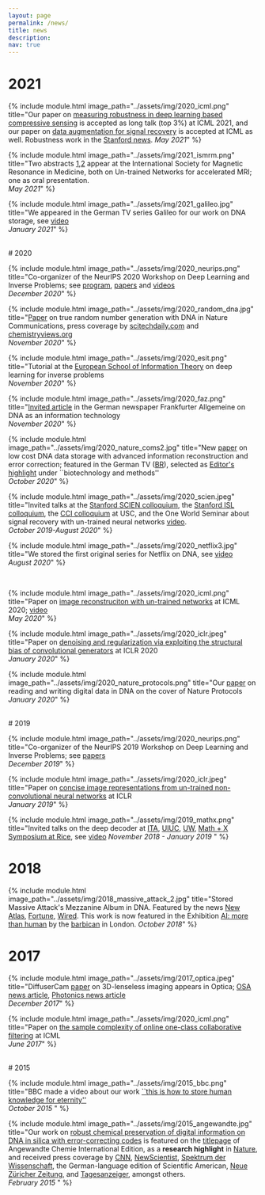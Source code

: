 ```yaml
---
layout: page
permalink: /news/
title: news
description:
nav: true
---
```



# 2021

{% include module.html image_path="../assets/img/2020_icml.png" title="Our paper on [measuring robustness in deep learning based compressive sensing](https://arxiv.org/abs/2102.06103) is accepted as long talk (top 3\%) at ICML 2021, and our paper on [data augmentation for signal recovery]() is accepted at ICML as well. Robustness work in the [Stanford news](https://hai.stanford.edu/news/can-ai-create-faster-more-reliable-mri-scans). 
*May 2021*" %}


{% include module.html image_path="../assets/img/2021_ismrm.png" title="Two abstracts [1](https://index.mirasmart.com/ISMRM2021/PDFfiles/0271.html),[2](https://index.mirasmart.com/ISMRM2021/PDFfiles/1964.html) appear at the International Society for Magnetic Resonance in Medicine, both on Un-trained Networks for accelerated MRI; one as oral presentation.   
*May 2021*" %}

{% include module.html image_path="../assets/img/2021_galileo.jpg" title="We appeared in the German TV series Galileo for our work on DNA storage, see [video](https://www.youtube.com/watch?v=wdqpvFRwt0I)  
*January 2021*" %}  

<br/> 
# 2020

{% include module.html image_path="../assets/img/2020_neurips.png" title="Co-organizer of the NeurIPS 2020 Workshop on Deep Learning and Inverse Problems; see [program](https://deep-inverse.org/), [papers](https://openreview.net/group?id=NeurIPS.cc/2020/Workshop/Deep_Inverse) and [videos](https://slideslive.com/38938080/deep-learning-and-inverse-problems)  
*December 2020*" %}

{% include module.html image_path="../assets/img/2020_random_dna.jpg" title="[Paper](https://www.nature.com/articles/s41467-020-19757-y) on true random number generation with DNA in Nature Communications, press coverage by 
[scitechdaily.com](https://scitechdaily.com/biochemical-random-number-scientists-have-generated-a-huge-true-random-number-using-dna-synthesis/) 
and 
[chemistryviews.org](https://www.chemistryviews.org/details/ezine/11280084/Generating_True_Random_Numbers_Using_DNA_Synthesis.html)  
*November 2020*" %}

{% include module.html image_path="../assets/img/2020_esit.png" title="Tutorial at the [European School of Information Theory](https://www.inue.uni-stuttgart.de/esit2020/) on deep learning for inverse problems  
*November 2020*" %}

{% include module.html image_path="../assets/img/2020_faz.png" title="[Invited article](https://www.faz.net/aktuell/wirtschaft/digitec/speichern-wir-unsere-daten-bald-auf-dna-17053725.html) in the German newspaper Frankfurter Allgemeine on DNA as an information technology  
*November 2020*" %}


{% include module.html image_path="../assets/img/2020_nature_coms2.jpg" title="New [paper](https://www.nature.com/articles/s41467-020-19148-3) on low cost DNA data storage with advanced information reconstruction and error correction; featured in the German TV ([BR](https://www.br.de/mediathek/video/speichermedien-der-zukunft-dna-als-gigantischer-datenspeicher-av:5ff8312f02714f0013f84c71)), selected as [Editor's highlight](https://www.nature.com/collections/idhhgedgig) under ``biotechnology and methods''  
*October 2020*" %}

{% include module.html image_path="../assets/img/2020_scien.jpeg" 
title="Invited talks at the [Stanford SCIEN colloquium](https://talks.stanford.edu/name-of-the-speaker-talk-title/), 
the [Stanford ISL colloquium](https://isl.stanford.edu/colloquium.html), 
the [CCI colloquium](https://cci.usc.edu/index.php/2020/03/02/image-recovery-and-recognition-via-exploiting-the-structural-bias-of-neural-networks/) at USC, and the One World Seminar about signal recovery with un-trained neural networks [video](https://www.youtube.com/watch?v=AvJgmbeupGY&t=506s).  
*October 2019-August 2020*" %}

{% include module.html image_path="../assets/img/2020_netflix3.jpg" title="We stored the first original series for Netflix on DNA, see [video](https://www.youtube.com/watch?v=DMYgjOHgHxc)  
*August 2020*" %}

<br>

{% include module.html image_path="../assets/img/2020_icml.png" title="Paper on [image reconstruciton with un-trained networks](http://proceedings.mlr.press/v119/heckel20a/heckel20a.pdf) at ICML 2020; [video](https://slideslive.de/38928389/compressive-sensing-with-untrained-neural-networks-gradient-descent-finds-a-smooth-approximation?ref=speaker-23469-latest)  
*May 2020*" %}


{% include module.html image_path="../assets/img/2020_iclr.jpeg" title="Paper on [denoising and regularization via exploiting the structural bias of convolutional generators](https://arxiv.org/abs/1910.14634) at ICLR 2020  
*January 2020*" %}


{% include module.html image_path="../assets/img/2020_nature_protocols.png" title="Our [paper](https://www.nature.com/articles/s41596-019-0244-5) on reading and writing digital data in DNA on the cover of Nature Protocols  
*January 2020*" %}

<br/>
# 2019

{% include module.html image_path="../assets/img/2020_neurips.png" title="Co-organizer of the NeurIPS 2019 Workshop on Deep Learning and Inverse Problems; see [papers](https://openreview.net/group?id=NeurIPS.cc/2019/Workshop/Deep_Inverse)  
*December 2019*" %}

{% include module.html image_path="../assets/img/2020_iclr.jpeg" title="Paper on [concise image representations from un-trained non-convolutional neural networks](https://arxiv.org/pdf/1810.03982.pdf) at ICLR  
*January 2019*" %}


{% include module.html image_path="../assets/img/2019_mathx.png" title="Invited talks on the deep decoder at [ITA](https://ita.ucsd.edu/ws/schedule/), [UIUC](https://ece.illinois.edu/), [UW](https://www.cs.washington.edu/research/ml/seminars), [Math + X Symposium at Rice](https://earthscience.rice.edu/mathx2019/), 
see [video](https://www.youtube.com/watch?v=tFjuyZnWygc&t=42s)
*November 2018 - January 2019*
"
%}



# 2018

{% include module.html image_path="../assets/img/2018_massive_attack_2.jpg" title="Stored Massive Attack's Mezzanine Album in DNA. Featured by the news [New Atlas](https://newatlas.com/massive-attack-mezzanine-dna-eth-zurich/54324/), [Fortune](https://fortune.com/2018/04/24/massive-attack-mezzanine-dna/), [Wired](https://www.wired.co.uk/article/massive-attack-mezzanine-dna-album#:~:text=This%20week%2C%20Massive%20Attack%20are,that%20takes%20over%20two%20months.). This work is now featured in the Exhibition [AI: more than human](https://www.barbican.org.uk/hire/exhibition-hire-bie/ai-more-than-human#&gid=1&pid=10) by the [barbican](https://www.barbican.org.uk/) in London.
*October 2018*"
%}



# 2017

{% include module.html image_path="../assets/img/2017_optica.jpeg" title="DiffuserCam [paper](https://www.osapublishing.org/optica/fulltext.cfm?uri=optica-5-1-1&id=380297) on 3D-lenseless imaging appears in Optica; [OSA news article](https://www.osa-opn.org/home/newsroom/2018/january/lensless_3-d_imaging_with_the_diffusercam/),
[Photonics news article](https://www.photonics.com/Articles/Lensless_Camera_Creates_Detailed_3D_Images/a62921)  
*December 2017*"
%}

{% include module.html image_path="../assets/img/2020_icml.png" title="Paper on [the sample complexity of online one-class collaborative filtering](https://arxiv.org/abs/1706.00061) at ICML  
*June 2017*" %}


 
<br>
# 2015

{% include module.html image_path="../assets/img/2015_bbc.png" title="BBC made a video about our work [``this is how to store human knowledge for eternity''](https://www.bbc.com/future/article/20151122-this-is-how-to-store-human-knowledge-for-eternity)  
*October 2015*
"
%}


{% include module.html image_path="../assets/img/2015_angewandte.jpg" title="Our work on [robust chemical preservation of digital information on DNA in silica with error-correcting codes](http://doi.org/10.1002/anie.201411378) 
is featured on the [titlepage](http://onlinelibrary.wiley.com/doi/10.1002/anie.v54.8/issuetoc)
of Angewandte Chemie International Edition, as a **research highlight** in [Nature](http://www.nature.com/nature/journal/v518/n7539/full/518276b.html),
and received press coverage by [CNN](http://edition.cnn.com/2015/02/25/tech/make-create-innovate-fossil-dna-data-storage/),
[NewScientist](http://www.newscientist.com/article/mg22530084.300-glassedin-dna-makes-the-ultimate-time-capsule.html),
[Spektrum der Wissenschaft](http://www.spektrum.de/news/dna-haltbar-fuer-hunderttausende-jahre/1331680?_ga=1.163062708.980465804.1423585574), 
the German-language edition of Scientific American, [Neue Züricher Zeitung](http://www.nzz.ch/wissenschaft/biologie/verkapselte-dna-molekuele-widerstehen-dem-zahn-der-zeit-1.18482668), and
[Tagesanzeiger](http://www.tagesanzeiger.ch/wissen/technik/Datensicherung-bis-in-die-Ewigkeit/story/19253684), amongst others.  
*February 2015*
"
%}
